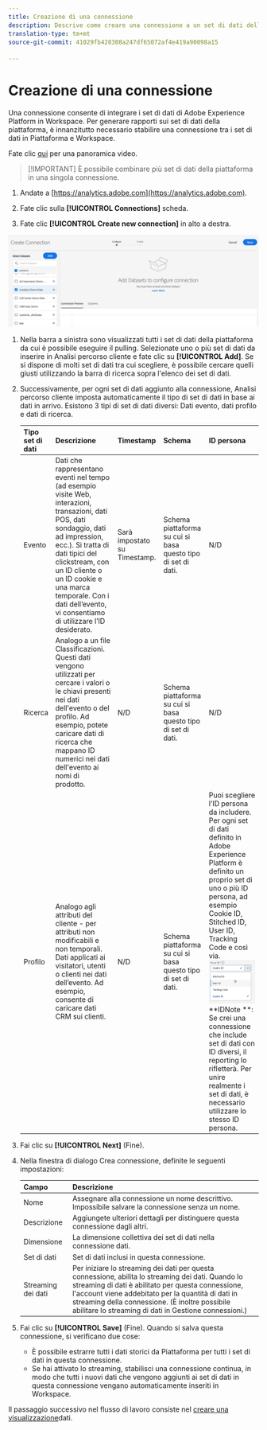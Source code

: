 ```yaml
---
title: Creazione di una connessione
description: Descrive come creare una connessione a un set di dati della piattaforma in Customer Journey Analytics.
translation-type: tm+mt
source-git-commit: 41029fb428308a247df65072af4e419a90098a15

---
```



# Creazione di una connessione

Una connessione consente di integrare i set di dati di Adobe Experience Platform in Workspace. Per generare rapporti sui set di dati della piattaforma, è innanzitutto necessario stabilire una connessione tra i set di dati in Piattaforma e Workspace.

Fate clic [qui](https://docs.adobe.com/content/help/en/platform-learn/tutorials/cja/connecting-customer-journey-analytics-to-data-sources-in-platform.html) per una panoramica video.

>[!IMPORTANT] È possibile combinare più set di dati della piattaforma in una singola connessione.

1. Andate a [https://analytics.adobe.com](https://analytics.adobe.com).

1. Fate clic sulla **[!UICONTROL Connections]** scheda.

1. Fate clic **[!UICONTROL Create new connection]** in alto a destra.

![Crea connessione](assets/create-connection.png)

1. Nella barra a sinistra sono visualizzati tutti i set di dati della piattaforma da cui è possibile eseguire il pulling. Selezionate uno o più set di dati da inserire in Analisi percorso cliente e fate clic su **[!UICONTROL Add]**. Se si dispone di molti set di dati tra cui scegliere, è possibile cercare quelli giusti utilizzando la barra di ricerca sopra l&#39;elenco dei set di dati.

1. Successivamente, per ogni set di dati aggiunto alla connessione, Analisi percorso cliente imposta automaticamente il tipo di set di dati in base ai dati in arrivo. Esistono 3 tipi di set di dati diversi: Dati evento, dati profilo e dati di ricerca.

   | Tipo set di dati | Descrizione | Timestamp | Schema | ID persona |
   |---|---|---|---|---|
   | Evento | Dati che rappresentano eventi nel tempo (ad esempio visite Web, interazioni, transazioni, dati POS, dati sondaggio, dati ad impression, ecc.). Si tratta di dati tipici del clickstream, con un ID cliente o un ID cookie e una marca temporale. Con i dati dell’evento, vi consentiamo di utilizzare l’ID desiderato. | Sarà impostato su Timestamp. | Schema piattaforma su cui si basa questo tipo di set di dati. | N/D |
   | Ricerca | Analogo a un file Classificazioni. Questi dati vengono utilizzati per cercare i valori o le chiavi presenti nei dati dell&#39;evento o del profilo. Ad esempio, potete caricare dati di ricerca che mappano ID numerici nei dati dell&#39;evento ai nomi di prodotto. | N/D | Schema piattaforma su cui si basa questo tipo di set di dati. | N/D |
   | Profilo | Analogo agli attributi del cliente - per attributi non modificabili e non temporali. Dati applicati ai visitatori, utenti o clienti nei dati dell’evento. Ad esempio, consente di caricare dati CRM sui clienti. | N/D | Schema piattaforma su cui si basa questo tipo di set di dati. | Puoi scegliere l’ID persona da includere. Per ogni set di dati definito in Adobe Experience Platform è definito un proprio set di uno o più ID persona, ad esempio Cookie ID, Stitched ID, User ID, Tracking Code e così via.<br>![Persona](assets/person-id.png)**IDNote **: Se crei una connessione che include set di dati con ID diversi, il reporting lo rifletterà. Per unire realmente i set di dati, è necessario utilizzare lo stesso ID persona. |

1. Fai clic su **[!UICONTROL Next]** (Fine).

1. Nella finestra di dialogo Crea connessione, definite le seguenti impostazioni:

   | Campo | Descrizione |
   |---|---|
   | Nome | Assegnare alla connessione un nome descrittivo. Impossibile salvare la connessione senza un nome. |
   | Descrizione | Aggiungete ulteriori dettagli per distinguere questa connessione dagli altri. |
   | Dimensione | La dimensione collettiva dei set di dati nella connessione dati. |
   | Set di dati | Set di dati inclusi in questa connessione. |
   | Streaming dei dati | Per iniziare lo streaming dei dati per questa connessione, abilita lo streaming dei dati. Quando lo streaming di dati è abilitato per questa connessione, l&#39;account viene addebitato per la quantità di dati in streaming della connessione. (È inoltre possibile abilitare lo streaming di dati in Gestione connessioni.) |

1. Fai clic su **[!UICONTROL Save]** (Fine). Quando si salva questa connessione, si verificano due cose:

   * È possibile estrarre tutti i dati storici da Piattaforma per tutti i set di dati in questa connessione.
   * Se hai attivato lo streaming, stabilisci una connessione continua, in modo che tutti i nuovi dati che vengono aggiunti ai set di dati in questa connessione vengano automaticamente inseriti in Workspace.

Il passaggio successivo nel flusso di lavoro consiste nel [creare una visualizzazione](/help/data-views/create-dataview.md)dati.
